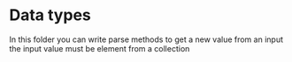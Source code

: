 # Data types
In this folder you can write parse methods to get a new value from an input
the input value must be element from a collection